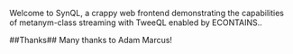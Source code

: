 Welcome to SynQL, a crappy web frontend demonstrating the capabilities of metanym-class streaming with TweeQL enabled by ECONTAINS..




##Thanks##
Many thanks to Adam Marcus!
